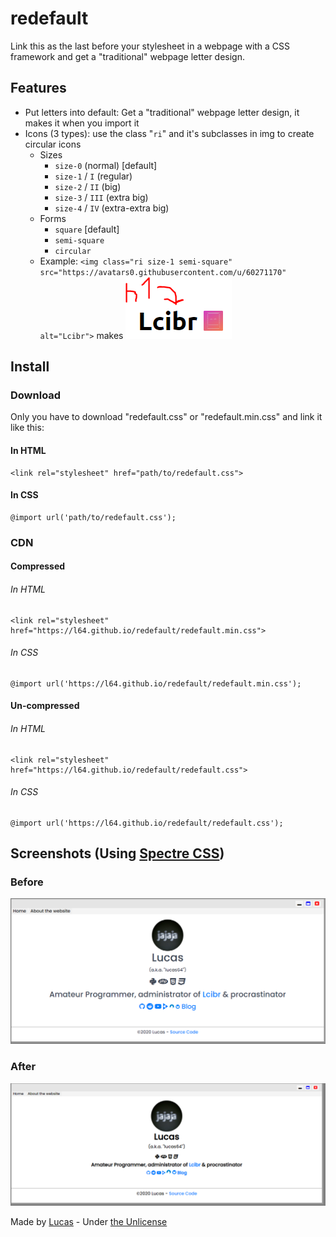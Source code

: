 # redefault
Link this as the last before your stylesheet in a webpage with a CSS framework and get a "traditional" webpage letter design.

## Features
- Put letters into default: Get a "traditional" webpage letter design, it makes it when you import it
- Icons (3 types): use the class "```ri```" and it's subclasses in img to create circular icons
  - Sizes
    - ```size-0``` (normal) [default]
    - ```size-1``` / ```I``` (regular)
    - ```size-2``` / ```II``` (big)
    - ```size-3``` / ```III``` (extra big)
    - ```size-4``` / ```IV``` (extra-extra big)
  - Forms
    - ```square``` [default]
    - ```semi-square```
    - ```circular```
  - Example: ```<img class="ri size-1 semi-square" src="https://avatars0.githubusercontent.com/u/60271170" alt="Lcibr">``` makes
  ![lcibr.png](img/lcibr.png)

## Install

### Download
Only you have to download "redefault.css" or "redefault.min.css" and link it like this:
#### In HTML
```
<link rel="stylesheet" href="path/to/redefault.css">
```
#### In CSS
```
@import url('path/to/redefault.css');
```

### CDN

#### Compressed
###### In HTML
```
<link rel="stylesheet" href="https://l64.github.io/redefault/redefault.min.css">
```
###### In CSS
```
@import url('https://l64.github.io/redefault/redefault.min.css');
```

#### Un-compressed
###### In HTML
```
<link rel="stylesheet" href="https://l64.github.io/redefault/redefault.css">
```
###### In CSS
```
@import url('https://l64.github.io/redefault/redefault.css');
```

## Screenshots (Using [Spectre CSS](https://picturepan2.github.io/spectre))
### Before
![Before image](img/before.png)
### After
![After image](img/after.png)


Made by [Lucas](https://l64.gitlab.io) - Under [the Unlicense](https://unlicense.org)
